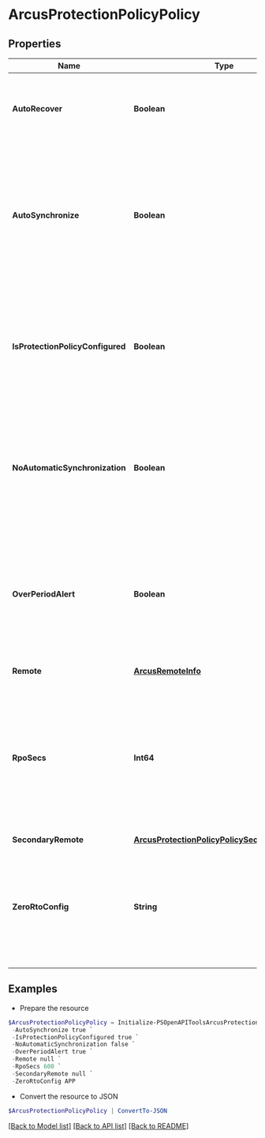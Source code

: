 # ArcusProtectionPolicyPolicy
## Properties

Name | Type | Description | Notes
------------ | ------------- | ------------- | -------------
**AutoRecover** | **Boolean** | If the Remote Copy is stopped as a result of links going down, the Remote Copy group can be automatically restarted after the links come back up. | [optional] 
**AutoSynchronize** | **Boolean** | Auto synchronization ensure that remote copy system automatically recovers and synchronizes all volumes in the group after automatic or manual failover scenarios. In addition, this policy allows failover even when remote copy synchronous groups are started and online | [optional] 
**IsProtectionPolicyConfigured** | **Boolean** | Boolean value to indicate if protection policy is properly configured on the volume set. If it is set to false, user needs to either delete the policy or fix the policy configuration. All other operations will be blocked in this scenario. | [optional] 
**NoAutomaticSynchronization** | **Boolean** | Specifies if the no-automatic-synchronization option is enabled in case of Asynchronous/Periodic replication. If this property is true, then no synchronization happens. Not applicable for Synchronous replication. | [optional] 
**OverPeriodAlert** | **Boolean** | If synchronization of an asynchronous periodic Remote Copy group takes longer to complete than its synchronization period, an alert is generated. This property is not valid and hence cannot be enabled in case of synchronous replication. | [optional] 
**Remote** | [**ArcusRemoteInfo**](ArcusRemoteInfo.md) | Replication partner details | [optional] 
**RpoSecs** | **Int64** | Specifies recovery point objective in seconds for Asynchronous periodic protection. This is not applicable for Synchronous replication, and in case of Asynchronous replication, rpoSecs will not contain any value if the no-automatic-synchronization option is enabled. | [optional] 
**SecondaryRemote** | [**ArcusProtectionPolicyPolicySecondaryRemote**](ArcusProtectionPolicyPolicySecondaryRemote.md) |  | [optional] 
**ZeroRtoConfig** | **String** | Zero RTO configuration. Supported config is Active Peer Persistence. Classic Peer Persistence is not supported for Arcus.  This property is nil in case of Plain Synchronous Replication, which is of non-zero-RTO type. | [optional] 

## Examples

- Prepare the resource
```powershell
$ArcusProtectionPolicyPolicy = Initialize-PSOpenAPIToolsArcusProtectionPolicyPolicy  -AutoRecover true `
 -AutoSynchronize true `
 -IsProtectionPolicyConfigured true `
 -NoAutomaticSynchronization false `
 -OverPeriodAlert true `
 -Remote null `
 -RpoSecs 600 `
 -SecondaryRemote null `
 -ZeroRtoConfig APP
```

- Convert the resource to JSON
```powershell
$ArcusProtectionPolicyPolicy | ConvertTo-JSON
```

[[Back to Model list]](../README.md#documentation-for-models) [[Back to API list]](../README.md#documentation-for-api-endpoints) [[Back to README]](../README.md)

